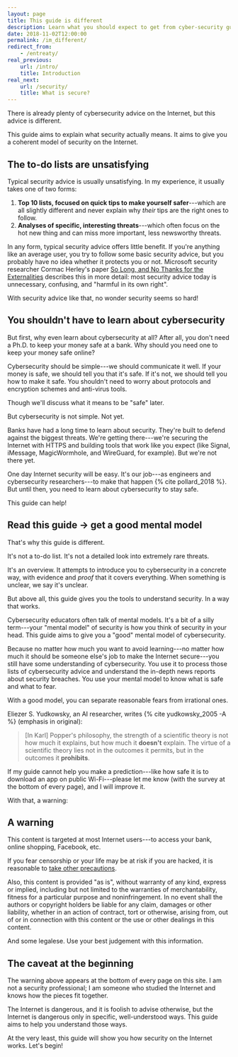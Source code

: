 ```yaml
---
layout: page
title: This guide is different
description: Learn what you should expect to get from cyber-security guide.
date: 2018-11-02T12:00:00
permalink: /im_different/
redirect_from:
    - /entreaty/
real_previous:
    url: /intro/
    title: Introduction
real_next:
    url: /security/
    title: What is secure?
---
```


There is already plenty of cybersecurity advice on the Internet, but this advice is different.

This guide aims to explain what security actually means. It aims to give you a coherent model of security on the Internet.

## The to-do lists are unsatisfying

Typical security advice is usually unsatisfying. In my experience, it usually takes one of two forms:

1. **Top 10 lists, focused on quick tips to make yourself safer**---which are all slightly different and never explain why *their* tips are the right ones to follow.
2. **Analyses of specific, interesting threats**---which often focus on the hot new thing and can miss more important, less newsworthy threats.

In any form, typical security advice offers little benefit. If you're anything like an average user, you try to follow some basic security advice, but you probably have no idea whether it protects you or not. Microsoft security researcher Cormac Herley's paper [So Long, and No Thanks for the Externalities](https://www.microsoft.com/en-us/research/wp-content/uploads/2016/02/SoLongAndNoThanks.pdf) describes this in more detail: most security advice today is unnecessary, confusing, and "harmful in its own right"<!-- TODO {% cite herley_so_2009 -A %} -->.

With security advice like that, no wonder security seems so hard!

## You shouldn't have to learn about cybersecurity

But first, why even learn about cybersecurity at all? After all, you don't need a Ph.D. to keep your money safe at a bank. Why should you need one to keep your money safe online?

Cybersecurity should be simple---we should communicate it well. If your money is safe, we should tell you that it's safe. If it's not, we should tell you how to make it safe. You shouldn't need to worry about protocols and encryption schemes and anti-virus tools.

<aside class="sidenote">
Though we'll discuss what it means to be "safe" later.
</aside>

But cybersecurity is not simple. Not yet.

Banks have had a long time to learn about security. They're built to defend against the biggest threats. We're getting there---we're securing the Internet with HTTPS and building tools that work like you expect (like Signal, iMessage, MagicWormhole, and WireGuard, for example). But we're not there yet.

One day Internet security will be easy. It's our job---as engineers and cybersecurity researchers---to make that happen {% cite pollard_2018 %}. But until then, you need to learn about cybersecurity to stay safe.

This guide can help!

## Read this guide → get a good mental model

That's why this guide is different.

It's not a to-do list. It's not a detailed look into extremely rare threats.

It's an overview. It attempts to introduce you to cybersecurity in a concrete way, with evidence and *proof* that it covers everything. When something is unclear, we say it's unclear.

But above all, this guide gives you the tools to understand security. In a way that works.

Cybersecurity educators often talk of mental models<!-- gross: https://www.risk-intelligence.co.uk/mental-models/ ; folk models; maybe hurley somewhere -->. It's a bit of a silly term---your "mental model" of security is how you think of security in your head. This guide aims to give you a "good" mental model of cybersecurity.

Because no matter how much you want to avoid learning---no matter how much it should be someone else's job to make the Internet secure---you still have some understanding of cybersecurity. You use it to process those lists of cybersecurity advice and understand the in-depth news reports about security breaches. You use your mental model to know what is safe and what to fear.

With a good model, you can separate reasonable fears from irrational ones.

<aside class="sidenote">
Eliezer S. Yudkowsky, an AI researcher, writes {% cite yudkowsky_2005 -A %} (emphasis in original):

> [In Karl] Popper's philosophy, the strength of a scientific theory is not how much it explains, but how much it **doesn't** explain. The virtue of a scientific theory lies not in the outcomes it permits, but in the outcomes it **prohibits**.

</aside>

If my guide cannot help you make a prediction---like how safe it is to download an app on public Wi-Fi---please let me know (with the survey at the bottom of every page), and I will improve it.

With that, a warning:

## A warning

This content is targeted at most Internet users---to access your bank, online shopping, Facebook, etc.

If you fear censorship or your life may be at risk if you are hacked, it is reasonable to [take other precautions](/help/).

<p class="legalese">
Also, this content is provided "as is", without warranty of any kind, express or
implied, including but not limited to the warranties of merchantability,
fitness for a particular purpose and noninfringement. In no event shall the
authors or copyright holders be liable for any claim, damages or other
liability, whether in an action of contract, tort or otherwise, arising from,
out of or in connection with this content or the use or other dealings in
this content.
</p>

<aside class="sidenote">
And some legalese. Use your best judgement with this information.
</aside>

## The caveat at the beginning

The warning above appears at the bottom of every page on this site. I am not a security professional; I am someone who studied the Internet and knows how the pieces fit together.

The Internet is dangerous, and it is foolish to advise otherwise, but the Internet is dangerous only in specific, well-understood ways. This guide aims to help you understand those ways.

At the very least, this guide will show you how security on the Internet works. Let's begin!

